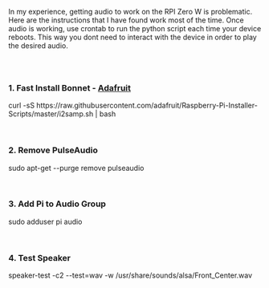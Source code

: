 <html>

<body>
<p>In my experience, getting audio to work on the RPI Zero W is problematic.&nbsp; Here are the instructions that I have found work most of the time.  Once audio is working, use crontab to run the python script each time your device reboots.  This way you dont need to interact with the device in order to play the desired audio.&nbsp;</p>

<h3>&nbsp;</h3>

<h3>1. Fast Install Bonnet - <a href="https://learn.adafruit.com/adafruit-speaker-bonnet-for-raspberry-pi/raspberry-pi-usage">Adafruit</a></h3>

<p>curl -sS https://raw.githubusercontent.com/adafruit/Raspberry-Pi-Installer-Scripts/master/i2samp.sh | bash</p>

<p>&nbsp;</p>

<h3>2. Remove PulseAudio</h3>

<p>sudo apt-get --purge remove pulseaudio</p>

<p>&nbsp;</p>

<h3>3. Add Pi&nbsp;to Audio Group&nbsp;</h3>

<p>sudo adduser pi audio</p>

<p>&nbsp;</p>

<h3>4. Test Speaker</h3>

<p>speaker-test -c2 --test=wav -w /usr/share/sounds/alsa/Front_Center.wav</p>

<p>&nbsp;</p>

<h3>&nbsp;</h3>
</body>
</html>
